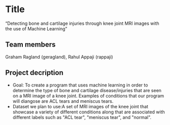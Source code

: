 # Title
  “Detecting bone and cartilage injuries through knee joint MRI images with the use of Machine Learning”
## Team members
  Graham Ragland (geragland), Rahul Appaji (rappaji)
## Project decription
  - Goal: To create a program that uses machine learning in order to determine the type of bone and cartilage disease/injuries that are seen on a MRI image of a knee joint. Examples of conditions that our program will diangose are ACL tears and meniscus tears. 
  - Dataset we plan to use:A set of MRI images of the knee joint that showcase a variety of different conditions along that are associated with different labels such as "ACL tear", "meniscus tear", and "normal".
